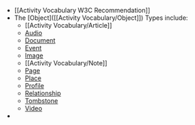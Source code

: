 - [[Activity Vocabulary W3C Recommendation]]
- The [Object]([[Activity Vocabulary/Object]]) Types include:
	- [[Activity Vocabulary/Article]]
	- [Audio](https://www.w3.org/TR/activitystreams-vocabulary/#dfn-audio)
	- [Document](https://www.w3.org/TR/activitystreams-vocabulary/#dfn-document)
	- [Event](https://www.w3.org/TR/activitystreams-vocabulary/#dfn-event)
	- [Image](https://www.w3.org/TR/activitystreams-vocabulary/#dfn-image)
	- [[Activity Vocabulary/Note]]
	- [Page](https://www.w3.org/TR/activitystreams-vocabulary/#dfn-page)
	- [Place](https://www.w3.org/TR/activitystreams-vocabulary/#dfn-place)
	- [Profile](https://www.w3.org/TR/activitystreams-vocabulary/#dfn-profile)
	- [Relationship](https://www.w3.org/TR/activitystreams-vocabulary/#dfn-relationship)
	- [Tombstone](https://www.w3.org/TR/activitystreams-vocabulary/#dfn-tombstone)
	- [Video](https://www.w3.org/TR/activitystreams-vocabulary/#dfn-video)
-